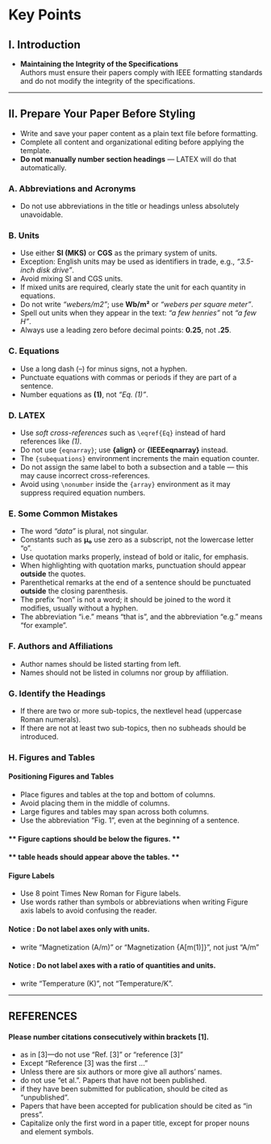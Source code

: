 # Key Points

## I. Introduction
- **Maintaining the Integrity of the Specifications**  
  Authors must ensure their papers comply with IEEE formatting standards and do not modify the integrity of the specifications.

---

## II. Prepare Your Paper Before Styling
- Write and save your paper content as a plain text file before formatting.  
- Complete all content and organizational editing before applying the template.  
- **Do not manually number section headings** — LATEX will do that automatically.  

### A. Abbreviations and Acronyms
- Do not use abbreviations in the title or headings unless absolutely unavoidable.  

### B. Units
- Use either **SI (MKS)** or **CGS** as the primary system of units.  
- Exception: English units may be used as identifiers in trade, e.g., *“3.5-inch disk drive”*.  
- Avoid mixing SI and CGS units.  
- If mixed units are required, clearly state the unit for each quantity in equations.  
- Do not write *“webers/m2”*; use **Wb/m²** or *“webers per square meter”*.  
- Spell out units when they appear in the text: *“a few henries”* not *“a few H”*.  
- Always use a leading zero before decimal points: **0.25**, not **.25**.  

### C. Equations
- Use a long dash (–) for minus signs, not a hyphen.  
- Punctuate equations with commas or periods if they are part of a sentence.  
- Number equations as **(1)**, not *“Eq. (1)”*.  

### D. LATEX
- Use *soft cross-references* such as `\eqref{Eq}` instead of hard references like *(1)*.  
- Do not use `{eqnarray}`; use **{align}** or **{IEEEeqnarray}** instead.  
- The `{subequations}` environment increments the main equation counter.  
- Do not assign the same label to both a subsection and a table — this may cause incorrect cross-references.  
- Avoid using `\nonumber` inside the `{array}` environment as it may suppress required equation numbers.  

### E. Some Common Mistakes
- The word *“data”* is plural, not singular.  
- Constants such as **µ₀** use zero as a subscript, not the lowercase letter “o”.  
- Use quotation marks properly, instead of bold or italic, for emphasis.  
- When highlighting with quotation marks, punctuation should appear **outside** the quotes.  
- Parenthetical remarks at the end of a sentence should be punctuated **outside** the closing parenthesis.
- The prefix “non” is not a word; it should be joined to the word it modifies, usually without a hyphen.
- The abbreviation “i.e.” means “that is”, and the abbreviation “e.g.” means “for example”.

###  F. Authors and Affiliations
- Author names should be listed starting from left.
- Names should not be listed in columns nor group by affiliation.

### G. Identify the Headings
 - If there are two or more sub-topics, the nextlevel head (uppercase Roman numerals).
 - If there are not at least two sub-topics, then no subheads should be introduced.

### H. Figures and Tables
#### Positioning Figures and Tables
- Place figures and tables at the top and bottom of columns.
- Avoid placing them in the middle of columns.
- Large figures and tables may span across both columns.
- Use the abbreviation “Fig. 1”, even at the beginning of a sentence.

#### ** Figure captions should be below the figures. **

#### ** table heads should appear above the tables. **

  
#### Figure Labels
- Use 8 point Times New Roman for Figure labels.
- Use words rather than symbols or abbreviations when writing Figure axis labels to avoid confusing the reader.
#### Notice : Do not label axes only with units.
- write “Magnetization (A/m)” or “Magnetization {A[m(1)]}”, not just “A/m” 
#### Notice : Do not label axes with a ratio of quantities and units.
- write “Temperature (K)”, not “Temperature/K”.
____

##  REFERENCES
#### Please number citations consecutively within brackets [1].
- as in [3]—do not use “Ref. [3]” or “reference [3]”
- Except “Reference [3] was the first ...”
- Unless there are six authors or more give all authors’ names.
- do not use “et al.”. Papers that have not been published.
- if they have been submitted for publication, should be cited as “unpublished”.
- Papers that have been accepted for publication should be cited as “in press”.
- Capitalize only the first word in a paper title, except for proper nouns and element symbols.
